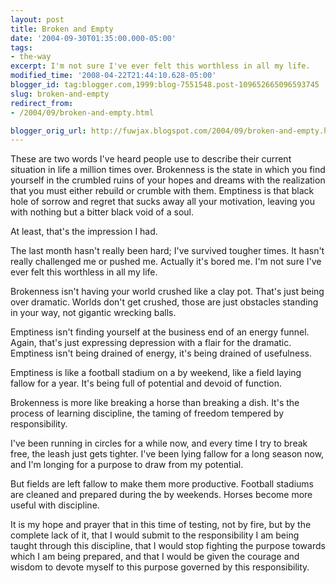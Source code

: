 ```yaml
---
layout: post
title: Broken and Empty
date: '2004-09-30T01:35:00.000-05:00'
tags:
- the-way
excerpt: I'm not sure I've ever felt this worthless in all my life.
modified_time: '2008-04-22T21:44:10.628-05:00'
blogger_id: tag:blogger.com,1999:blog-7551548.post-109652665096593745
slug: broken-and-empty
redirect_from: 
- /2004/09/broken-and-empty.html

blogger_orig_url: http://fuwjax.blogspot.com/2004/09/broken-and-empty.html
---
```


These are two words I've heard people use to describe their current situation in life a million times over.  Brokenness is the state in which you find yourself in the crumbled ruins of your hopes and dreams with the realization that you must either rebuild or crumble with them.  Emptiness is that black hole of sorrow and regret that sucks away all your motivation, leaving you with nothing but a bitter black void of a soul.

At least, that's the impression I had.

The last month hasn't really been hard; I've survived tougher times.  It hasn't really challenged me or pushed me.  Actually it's bored me.  I'm not sure I've ever felt this worthless in all my life.

Brokenness isn't having your world crushed like a clay pot.  That's just being over dramatic.  Worlds don't get crushed, those are just obstacles standing in your way, not gigantic wrecking balls.

Emptiness isn't finding yourself at the business end of an energy funnel.  Again, that's just expressing depression with a flair for the dramatic.  Emptiness isn't being drained of energy, it's being drained of usefulness.

Emptiness is like a football stadium on a by weekend, like a field laying fallow for a year.  It's being full of potential and devoid of function.

Brokenness is more like breaking a horse than breaking a dish.  It's the process of learning discipline, the taming of freedom tempered by responsibility.

I've been running in circles for a while now, and every time I try to break free, the leash just gets tighter.  I've been lying fallow for a long season now, and I'm longing for a purpose to draw from my potential.

But fields are left fallow to make them more productive.  Football stadiums are cleaned and prepared during the by weekends.  Horses become more useful with discipline.

It is my hope and prayer that in this time of testing, not by fire, but by the complete lack of it, that I would submit to the responsibility I am being taught through this discipline, that I would stop fighting the purpose towards which I am being prepared, and that I would be given the courage and wisdom to devote myself to this purpose governed by this responsibility.